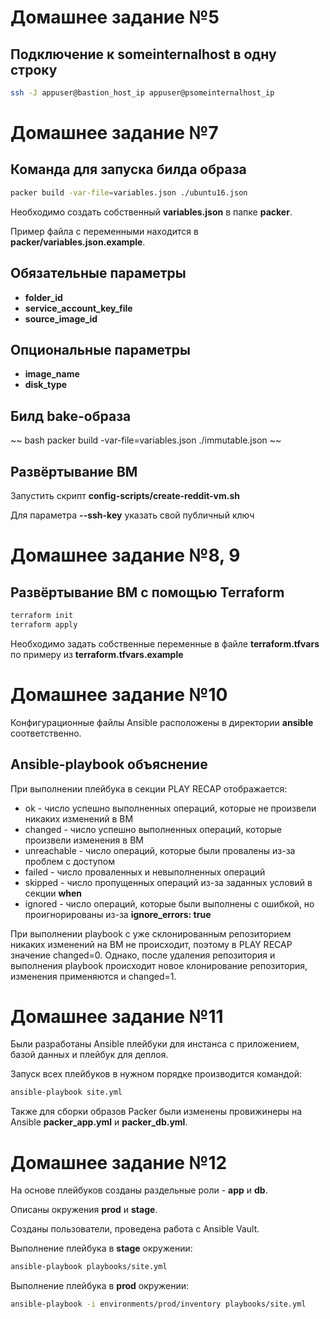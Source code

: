 # Домашнее задание №5
## Подключение к someinternalhost в одну строку
~~~ bash
ssh -J appuser@bastion_host_ip appuser@psomeinternalhost_ip
~~~

# Домашнее задание №7
## Команда для запуска билда образа
~~~ bash
packer build -var-file=variables.json ./ubuntu16.json
~~~

Необходимо создать собственный **variables.json** в папке **packer**.

Пример файла с переменными находится в **packer/variables.json.example**.

## Обязательные параметры
* **folder_id**
* **service_account_key_file**
* **source_image_id**

## Опциональные параметры
* **image_name**
* **disk_type**

## Билд bake-образа
~~ bash
packer build -var-file=variables.json ./immutable.json
~~

## Развёртывание ВМ
Запустить скрипт **config-scripts/create-reddit-vm.sh**

Для параметра **--ssh-key** указать свой публичный ключ

# Домашнее задание №8, 9
## Развёртывание ВМ с помощью Terraform
~~~ bash
terraform init
terraform apply
~~~

Необходимо задать собственные переменные в файле **terraform.tfvars** по примеру из **terraform.tfvars.example**


# Домашнее задание №10

Конфигурационные файлы Ansible расположены в директории **ansible** соответственно.

## Ansible-playbook объяснение
При выполнении плейбука в секции PLAY RECAP отображается:
* ok - число успешно выполненных операций, которые не произвели никаких изменений в ВМ
* changed - число успешно выполненных операций, которые произвели изменения в ВМ
* unreachable - число операций, которые были провалены из-за проблем с доступом
* failed - число проваленных и невыполненных операций
* skipped - число пропущенных операций из-за заданных условий в секции **when**
* ignored - число операций, которые были выполнены с ошибкой, но проигнорированы из-за **ignore_errors: true**

При выполнении playbook с уже склонированным репозиторием никаких изменений на ВМ не происходит, поэтому в PLAY RECAP значение changed=0. Однако, после удаления репозитория и выполнения playbook происходит новое клонирование репозитория, изменения применяются и changed=1.

# Домашнее задание №11

Были разработаны Ansible плейбуки для инстанса с приложением, базой данных и плейбук для деплоя.

Запуск всех плейбуков в нужном порядке производится командой:
~~~ bash
ansible-playbook site.yml
~~~

Также для сборки образов Packer были изменены провижинеры на Ansible **packer_app.yml** и **packer_db.yml**.

# Домашнее задание №12

На основе плейбуков созданы раздельные роли - **app** и **db**.

Описаны окружения **prod** и **stage**.

Созданы пользователи, проведена работа с Ansible Vault.

Выполнение плейбука в **stage** окружении:
~~~ bash
ansible-playbook playbooks/site.yml
~~~
Выполнение плейбука в **prod** окружении:
~~~ bash
ansible-playbook -i environments/prod/inventory playbooks/site.yml
~~~
